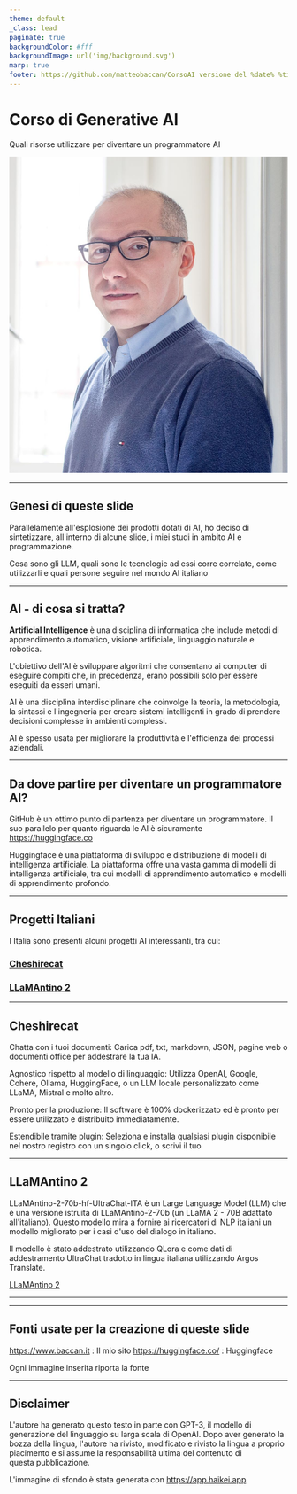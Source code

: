 ```yaml
---
theme: default
_class: lead
paginate: true
backgroundColor: #fff
backgroundImage: url('img/background.svg')
marp: true
footer: https://github.com/matteobaccan/CorsoAI versione del %date% %time%
---
```


# Corso di Generative AI

Quali risorse utilizzare per diventare un programmatore AI

![bg right](img/matteo-baccan.jpg)

<!-- _paginate: false -->
<!-- _footer: "" -->
<!-- style: "
img[alt~='center'] {
  display: block;
  margin: 0 auto;
}
h2 {
    color: #e50000;
    position: absolute;
    top: 30px;
}
h3 {
    color: #e50000;
}
" -->

---

## Genesi di queste slide

Parallelamente all'esplosione dei prodotti dotati di AI, ho deciso di sintetizzare, all'interno di alcune slide, i miei studi in ambito AI e programmazione.

Cosa sono gli LLM, quali sono le tecnologie ad essi corre correlate, come utilizzarli e quali persone seguire nel mondo AI italiano

---

## AI - di cosa si tratta?

__Artificial Intelligence__ è una disciplina di informatica che include metodi di apprendimento automatico, visione artificiale, linguaggio naturale e robotica.

L'obiettivo dell'AI è sviluppare algoritmi che consentano ai computer di eseguire compiti che, in precedenza, erano possibili solo per essere eseguiti da esseri umani.

AI è una disciplina interdisciplinare che coinvolge la teoria, la metodologia, la sintassi e l'ingegneria per creare sistemi intelligenti in grado di prendere decisioni complesse in ambienti complessi.

AI è spesso usata per migliorare la produttività e l'efficienza dei processi aziendali.

---

## Da dove partire per diventare un programmatore AI?

GitHub è un ottimo punto di partenza per diventare un programmatore. Il suo parallelo per quanto riguarda le AI è sicuramente https://huggingface.co

Huggingface è una piattaforma di sviluppo e distribuzione di modelli di intelligenza artificiale. La piattaforma offre una vasta gamma di modelli di intelligenza artificiale, tra cui modelli di apprendimento automatico e modelli di apprendimento profondo.

---

## Progetti Italiani

I Italia sono presenti alcuni progetti AI interessanti, tra cui:

### [Cheshirecat](https://cheshirecat.ai/)
### [LLaMAntino 2](https://huggingface.co/swap-uniba/LLaMAntino-2-70b-hf-UltraChat-ITA)

---

## Cheshirecat

Chatta con i tuoi documenti: Carica pdf, txt, markdown, JSON, pagine web o documenti office per addestrare la tua IA.

Agnostico rispetto al modello di linguaggio: Utilizza OpenAI, Google, Cohere, Ollama, HuggingFace, o un LLM locale personalizzato come LLaMA, Mistral e molto altro.

Pronto per la produzione: Il software è 100% dockerizzato ed è pronto per essere utilizzato e distribuito immediatamente.

Estendibile tramite plugin: Seleziona e installa qualsiasi plugin disponibile nel nostro registro con un singolo click, o scrivi il tuo

---

## LLaMAntino 2

LLaMAntino-2-70b-hf-UltraChat-ITA è un Large Language Model (LLM) che è una versione istruita di LLaMAntino-2-70b (un LLaMA 2 - 70B adattato all'italiano). Questo modello mira a fornire ai ricercatori di NLP italiani un modello migliorato per i casi d'uso del dialogo in italiano.

Il modello è stato addestrato utilizzando QLora e come dati di addestramento UltraChat tradotto in lingua italiana utilizzando Argos Translate. 

[LLaMAntino 2](https://huggingface.co/swap-uniba/LLaMAntino-2-70b-hf-UltraChat-ITA)

---

---

## Fonti usate per la creazione di queste slide

<https://www.baccan.it> : Il mio sito
<https://huggingface.co/> : Huggingface

Ogni immagine inserita riporta la fonte

---

## Disclaimer

L'autore ha generato questo testo in parte con GPT-3, il modello di generazione del linguaggio su larga scala di OpenAI. Dopo aver generato la bozza della lingua, l'autore ha rivisto, modificato e rivisto la lingua a proprio piacimento e si assume la responsabilità ultima del contenuto di questa pubblicazione.

L'immagine di sfondo è stata generata con <https://app.haikei.app>
